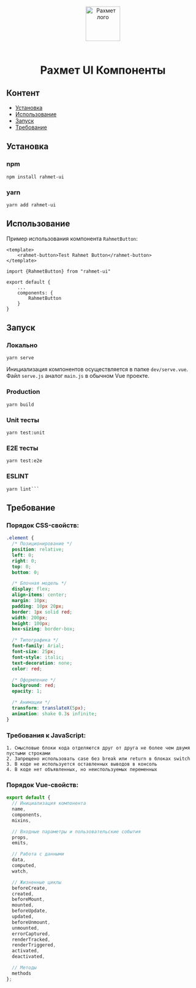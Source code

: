 <p align="center" style="padding: 20px 0px">
  <img src="https://rahmet.s3.ap-southeast-1.amazonaws.com/rahmet_logo.svg" alt="Рахмет лого" height="90">
</p>

<h1 align="center" style="font-weight: bol">Рахмет UI Компоненты</h1>

## Контент

- [Установка](#install)
- [Использование](#usage)
- [Запуск](#start)
- [Требование](#requirements)

## <a id="install"></a>Установка

### npm

```
npm install rahmet-ui
```

### yarn

```
yarn add rahmet-ui
```

## <a id="usage"></a>Использование

Пример использования компонента `RahmetButton`:

```
<template>
    <rahmet-button>Test Rahmet Button</rahmet-button>
</template>

import {RahmetButton} from "rahmet-ui"

export default {
    ...
    components: {
        RahmetButton
    }
}
```

## <a id="start"></a>Запуск

### Локально

```
yarn serve
```

Инициализация компонентов осуществляется в папке `dev/serve.vue`. Файл `serve.js` аналог `main.js` в обычном Vue проекте.

### Production

```
yarn build
```

### Unit тесты

```
yarn test:unit
```

### E2E тесты

```
yarn test:e2e
```

### ESLINT

````
yarn lint```
````

## <a id="requirements"></a>Требование

### Порядок CSS-свойств:

```css
.element {
  /* Позиционирование */
  position: relative;
  left: 0;
  right: 0;
  top: 0;
  bottom: 0;

  /* Блочная модель */
  display: flex;
  align-items: center;
  margin: 10px;
  padding: 10px 20px;
  border: 1px solid red;
  width: 200px;
  height: 100px;
  box-sizing: border-box;

  /* Типографика */
  font-family: Arial;
  font-size: 25px;
  font-style: italic;
  text-decoration: none;
  color: red;

  /* Оформление */
  background: red;
  opacity: 1;

  /* Анимации */
  transform: translateX(5px);
  animation: shake 0.3s infinite;
}
```

### Требования к JavaScript:

```
1. Смысловые блоки кода отделяются друг от друга не более чем двумя пустыми строками
2. Запрещено использовать case без break или return в блоках switch
3. В коде не используется оставленных выводов в консоль
4. В коде нет объявленных, но неиспользуемых переменных
```

### Порядок Vue-свойств:

```javascript
export default {
  // Инициализация компонента
  name,
  components,
  mixins,

  // Входные параметры и пользовательские события
  props,
  emits,

  // Работа с данными
  data,
  computed,
  watch,

  // Жизненные циклы
  beforeCreate,
  created,
  beforeMount,
  mounted,
  beforeUpdate,
  updated,
  beforeUnmount,
  unmounted,
  errorCaptured,
  renderTracked,
  renderTriggered,
  activated,
  deactivated,

  // Методы
  methods
};
```
